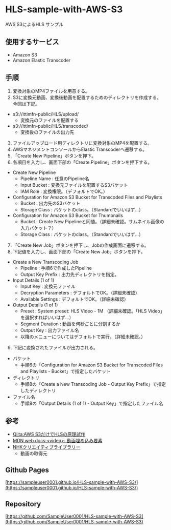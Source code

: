 # HLS-sample-with-AWS-S3
AWS S3によるHLS サンプル

## 使用するサービス

- Amazon S3
- Amazon Elastic Transcoder

## 手順

1. 変換対象のMP4ファイルを用意する。
2. S3に変換元動画、変換後動画を配置するためのディレクトリを作成する。  
今回は下記。
- s3://ittimfn-public/HLS/upload/
  - 変換元のファイルを配置する
- s3://ittimfn-public/HLS/transcoded/
  - 変換後のファイルの出力先
3. ファイルアップロード用ディレクトリに変換対象のMP4を配置する。
4. AWSマネジメントコンソールからElastic Transcoderへ遷移する。
5. 「Create New Pipeline」ボタンを押下。
6. 各項目を入力し、画面下部の「Create Pipeline」ボタンを押下する。
  - Create New Pipeline
    - Pipeline Name : 任意のPipeline名
    - Input Bucket : 変換元ファイルを配置するS3バケット
    - IAM Role : 変換権限。（デフォルトでOK。）
  - Configuration for Amazon S3 Bucket for Transcoded Files and Playlists
    - Bucket : 出力先のS3バケット
    - Storage Class : バケットのclass。（Standardでいいはず…）
  - Configuration for Amazon S3 Bucket for Thumbnails
    - Bucket : Create New Pipelineと同値。（詳細未確認。サムネイル画像の入力バケット？） 
    - Storage Class : バケットのclass。（Standardでいいはず…）
7. 「Create New Job」ボタンを押下し、Jobの作成画面に遷移する。
8. 下記値を入力し、画面下部の「Create New Job」ボタンを押下。
  - Create a New Transcoding Job
    - Pipeline : 手順6で作成したPipeline
    - Output Key Prefix : 出力先ディレクトリを指定。
  - Input Details (1 of 1)
    - Input Key : 変換元ファイル
    - Decryption Parameters : デフォルトでOK。（詳細未確認）
    - Available Settings : デフォルトでOK。（詳細未確認）
  - Output Details (1 of 1)
    - Preset : System preset: HLS Video - 1M （詳細未確認。「HLS Video」を選択すればいいはず…）
    - Segment Duration : 動画を何秒ごとに分割するか
    - Output Key : 出力ファイル名
    - 以降のメニューについてはデフォルトで実行。（詳細未確認。）
9. 下記に変換されたファイルが出力される。
  - バケット
    - 手順6の「Configuration for Amazon S3 Bucket for Transcoded Files and Playlists - Bucket」で指定したバケット
  - ディレクトリ
    - 手順8の「Create a New Transcoding Job - Output Key Prefix」で指定したディレクトリ
  - ファイル名
    - 手順8の「Output Details (1 of 1) - Output Key」で指定したファイル名

## 参考

- [Qiita:AWS S3だけでHLSの原理試作](https://qiita.com/yokobonbon/items/b5ae32ab50e3cf24c1b2)
- [MDN web docs:\<video\>: 動画埋め込み要素](https://developer.mozilla.org/ja/docs/Web/HTML/Element/video)
- [NHKクリエイティブライブラリー](https://www2.nhk.or.jp/archives/creative/material/view.cgi?m=D0002161323_00000)
  - 動画の取得元

## Github Pages

[https://sampleuser0001.github.io/HLS-sample-with-AWS-S3/](https://sampleuser0001.github.io/HLS-sample-with-AWS-S3/)

## Repository

[https://github.com/SampleUser0001/HLS-sample-with-AWS-S3](https://github.com/SampleUser0001/HLS-sample-with-AWS-S3)